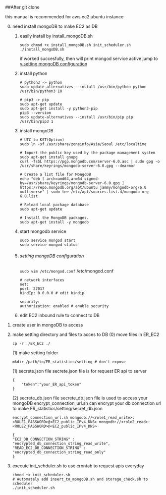 ##After git clone

this manual is recommended for aws ec2 ubuntu instance

0. need install mongoDB to make EC2 as DB
    1) easily install by install_mongoDB.sh
        ```
        sudo chmod +x install_mongoDB.sh init_scheduler.sh
        ./install_mongoDB.sh
        ```

        if worked succesfully, then will print mongod service active
        jump to [v.setting mongoDB configuration](#setting-mongoDB-configuration)
    2) install python
        ```
        # python3 -> python
        sudo update-alternatives --install /usr/bin/python python /usr/bin/python3 10

        # pip3 -> pip
        sudo apt-get update
        sudo apt-get install -y python3-pip
        pip3 --version
        sudo update-alternatives --install /usr/bin/pip pip /usr/bin/pip3 1
        ```
    3) install mongoDB
        ```
        # UTC to KST(Option)
        sudo ln -sf /usr/share/zoneinfo/Asia/Seoul /etc/localtime
            
        # Import the public key used by the package management system
        sudo apt-get install gnupg
        curl -fsSL https://pgp.mongodb.com/server-6.0.asc | sudo gpg -o /usr/share/keyrings/mongodb-server-6.0.gpg --dearmor
        
        # Create a list file for MongoDB
        echo "deb [ arch=amd64,arm64 signed-by=/usr/share/keyrings/mongodb-server-6.0.gpg ] https://repo.mongodb.org/apt/ubuntu jammy/mongodb-org/6.0 multiverse" | sudo tee /etc/apt/sources.list.d/mongodb-org-6.0.list
        
        # Reload local package database
        sudo apt-get update

        # Install the MongoDB packages.
        sudo apt-get install -y mongodb
        ```
    4) start mongodb service
        ```
        sudo service mongod start
        sudo service mongod status
        ```
    5) ###### setting mongoDB configuration
        ```sudo vim /etc/mongod.conf```
        /etc/mongod.conf
        ```
        # network interfaces
        net:
        port: 27017
        bindIp: 0.0.0.0 # edit bindip

        security:
        authorization: enabled # enable security
        ```
    6) edit EC2 inbound rule to connect to DB
        &nbsp;

1. create user in mongoDB to access
&nbsp;
2. make setting directory and files to acces to DB
    (0) move files in ER_EC2
    ```
    cp -r ./ER_EC2 ./
    ```
    (1) make setting folder
    ```
    mkdir /path/to/ER_statistics/setting # don't expose
    ```
    (1) secrete.json file
    secrete.json file is for request ER api to server
    ```
    {
        "token":"your_ER_api_token"
    }
    ```
    
    (2) secrete_db.json file
    secrete_db.json file is used to access your mongoDB
    encrypt_connection_url.sh can encrypt your db connection url to make ER_statistics/setting/secret_db.json
    ```
    encrypt_connection_url.sh mongodb://<role1_read_write>:<ROLE1_PASSWORD>@<EC2_public_IPv4_DNS> mongodb://<role2_read>:<ROLE2_PASSWORD>@<EC2_public_IPv4_DNS>
    ``` 
    ```
    {
    "EC2_DB_CONNECTION_STRING" : "encrypted_db_connection_string_read_write",
    "READ_EC2_DB_CONNECTION_STRING" : "encrypted_db_connection_string_read_only"
    }
    ```

3. execute init_schduler.sh to use crontab to request apis everyday
   	```
    chmod +x init_scheduler.sh
    # Automately add insert_to_mongoDB.sh and storage_check.sh to scheduler
    ./init_scheduler.sh
   	```    
    
